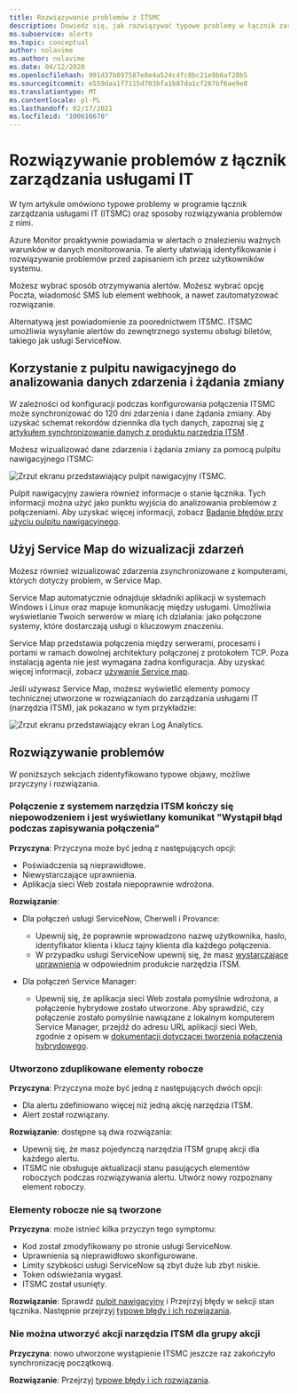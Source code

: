 ```yaml
---
title: Rozwiązywanie problemów z ITSMC
description: Dowiedz się, jak rozwiązywać typowe problemy w łącznik zarządzania usługami IT.
ms.subservice: alerts
ms.topic: conceptual
author: nolavime
ms.author: nolavime
ms.date: 04/12/2020
ms.openlocfilehash: 991d37b097587e8e4a524c4fc8bc21e9b6af20b5
ms.sourcegitcommit: e559daa1f7115d703bfa1b87da1cf267bf6ae9e8
ms.translationtype: MT
ms.contentlocale: pl-PL
ms.lasthandoff: 02/17/2021
ms.locfileid: "100616670"
---
```

# <a name="troubleshoot-problems-in-it-service-management-connector"></a>Rozwiązywanie problemów z łącznik zarządzania usługami IT

W tym artykule omówiono typowe problemy w programie łącznik zarządzania usługami IT (ITSMC) oraz sposoby rozwiązywania problemów z nimi.

Azure Monitor proaktywnie powiadamia w alertach o znalezieniu ważnych warunków w danych monitorowania. Te alerty ułatwiają identyfikowanie i rozwiązywanie problemów przed zapisaniem ich przez użytkowników systemu.

Możesz wybrać sposób otrzymywania alertów. Możesz wybrać opcję Poczta, wiadomość SMS lub element webhook, a nawet zautomatyzować rozwiązanie. 

Alternatywą jest powiadomienie za poorednictwem ITSMC. ITSMC umożliwia wysyłanie alertów do zewnętrznego systemu obsługi biletów, takiego jak usługi ServiceNow.

## <a name="use-the-dashboard-to-analyze-incident-and-change-request-data"></a>Korzystanie z pulpitu nawigacyjnego do analizowania danych zdarzenia i żądania zmiany

W zależności od konfiguracji podczas konfigurowania połączenia ITSMC może synchronizować do 120 dni zdarzenia i dane żądania zmiany. Aby uzyskać schemat rekordów dziennika dla tych danych, zapoznaj się [z artykułem synchronizowanie danych z produktu narzędzia ITSM](./itsmc-synced-data.md) .

Możesz wizualizować dane zdarzenia i żądania zmiany za pomocą pulpitu nawigacyjnego ITSMC:

![Zrzut ekranu przedstawiający pulpit nawigacyjny ITSMC.](media/itsmc-overview/itsmc-overview-sample-log-analytics.png)

Pulpit nawigacyjny zawiera również informacje o stanie łącznika. Tych informacji można użyć jako punktu wyjścia do analizowania problemów z połączeniami. Aby uzyskać więcej informacji, zobacz [Badanie błędów przy użyciu pulpitu nawigacyjnego](./itsmc-dashboard.md).

## <a name="use-service-map-to-visualize-incidents"></a>Użyj Service Map do wizualizacji zdarzeń

Możesz również wizualizować zdarzenia zsynchronizowane z komputerami, których dotyczy problem, w Service Map.

Service Map automatycznie odnajduje składniki aplikacji w systemach Windows i Linux oraz mapuje komunikację między usługami. Umożliwia wyświetlanie Twoich serwerów w miarę ich działania: jako połączone systemy, które dostarczają usługi o kluczowym znaczeniu. 

Service Map przedstawia połączenia między serwerami, procesami i portami w ramach dowolnej architektury połączonej z protokołem TCP. Poza instalacją agenta nie jest wymagana żadna konfiguracja. Aby uzyskać więcej informacji, zobacz [używanie Service map](../vm/service-map.md).

Jeśli używasz Service Map, możesz wyświetlić elementy pomocy technicznej utworzone w rozwiązaniach do zarządzania usługami IT (narzędzia ITSM), jak pokazano w tym przykładzie:

![Zrzut ekranu przedstawiający ekran Log Analytics.](media/itsmc-overview/itsmc-overview-integrated-solutions.png)

## <a name="resolve-problems"></a>Rozwiązywanie problemów

W poniższych sekcjach zidentyfikowano typowe objawy, możliwe przyczyny i rozwiązania. 

### <a name="a-connection-to-the-itsm-system-fails-and-you-get-an-error-in-saving-connection-message"></a>Połączenie z systemem narzędzia ITSM kończy się niepowodzeniem i jest wyświetlany komunikat "Wystąpił błąd podczas zapisywania połączenia"

**Przyczyna**: Przyczyna może być jedną z następujących opcji:

* Poświadczenia są nieprawidłowe.
* Niewystarczające uprawnienia.
* Aplikacja sieci Web została niepoprawnie wdrożona.

**Rozwiązanie**:

* Dla połączeń usługi ServiceNow, Cherwell i Provance:
  * Upewnij się, że poprawnie wprowadzono nazwę użytkownika, hasło, identyfikator klienta i klucz tajny klienta dla każdego połączenia.  
  * W przypadku usługi ServiceNow upewnij się, że masz [wystarczające uprawnienia](itsmc-connections-servicenow.md#install-the-user-app-and-create-the-user-role) w odpowiednim produkcie narzędzia ITSM.

* Dla połączeń Service Manager:  
  * Upewnij się, że aplikacja sieci Web została pomyślnie wdrożona, a połączenie hybrydowe zostało utworzone. Aby sprawdzić, czy połączenie zostało pomyślnie nawiązane z lokalnym komputerem Service Manager, przejdź do adresu URL aplikacji sieci Web, zgodnie z opisem w [dokumentacji dotyczącej tworzenia połączenia hybrydowego](./itsmc-connections-scsm.md#configure-the-hybrid-connection).  

### <a name="duplicate-work-items-are-created"></a>Utworzono zduplikowane elementy robocze

**Przyczyna**: Przyczyna może być jedną z następujących dwóch opcji:

* Dla alertu zdefiniowano więcej niż jedną akcję narzędzia ITSM.
* Alert został rozwiązany.

**Rozwiązanie**: dostępne są dwa rozwiązania:

* Upewnij się, że masz pojedynczą narzędzia ITSM grupę akcji dla każdego alertu.
* ITSMC nie obsługuje aktualizacji stanu pasujących elementów roboczych podczas rozwiązywania alertu. Utwórz nowy rozpoznany element roboczy.

### <a name="work-items-are-not-created"></a>Elementy robocze nie są tworzone

**Przyczyna**: może istnieć kilka przyczyn tego symptomu:

* Kod został zmodyfikowany po stronie usługi ServiceNow.
* Uprawnienia są nieprawidłowo skonfigurowane.
* Limity szybkości usługi ServiceNow są zbyt duże lub zbyt niskie.
* Token odświeżania wygasł.
* ITSMC został usunięty.

**Rozwiązanie**: Sprawdź [pulpit nawigacyjny](itsmc-dashboard.md) i Przejrzyj błędy w sekcji stan łącznika. Następnie przejrzyj [typowe błędy i ich rozwiązania](itsmc-dashboard-errors.md).

### <a name="you-cant-create-an-itsm-action-for-an-action-group"></a>Nie można utworzyć akcji narzędzia ITSM dla grupy akcji

**Przyczyna**: nowo utworzone wystąpienie ITSMC jeszcze raz zakończyło synchronizację początkową.

**Rozwiązanie**: Przejrzyj [typowe błędy i ich rozwiązania](itsmc-dashboard-errors.md).